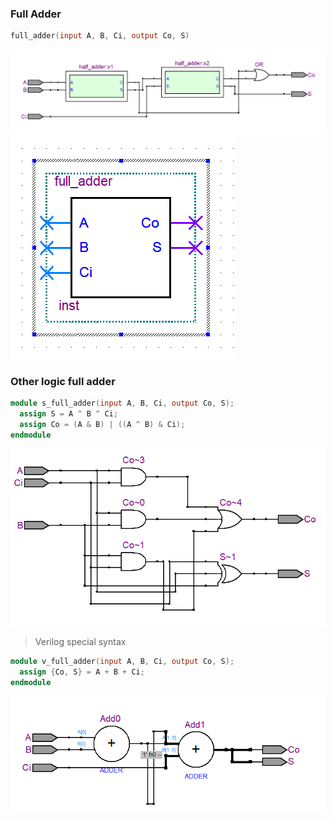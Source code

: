 ### Full Adder

```v
full_adder(input A, B, Ci, output Co, S)
```

![RTL_View](./assets/RTL_view.png)
![Symbol](./assets/Symbol.png)

### Other logic full adder

```v
module s_full_adder(input A, B, Ci, output Co, S);
  assign S = A ^ B ^ Ci;
  assign Co = (A & B) | ((A ^ B) & Ci);
endmodule
```

![S-Full adder](assets/s_RTL_view.png)

> Verilog special syntax

```v
module v_full_adder(input A, B, Ci, output Co, S);
  assign {Co, S} = A + B + Ci;
endmodule
```

![V-Full adder](assets/v_RTL_view.png)

